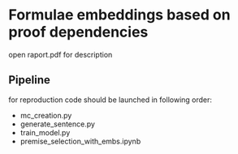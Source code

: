 # Formulae embeddings based on proof dependencies

open raport.pdf for description


## Pipeline
for reproduction code should be launched in following order:
 - mc_creation.py
 - generate_sentence.py
 - train_model.py
 - premise_selection_with_embs.ipynb
